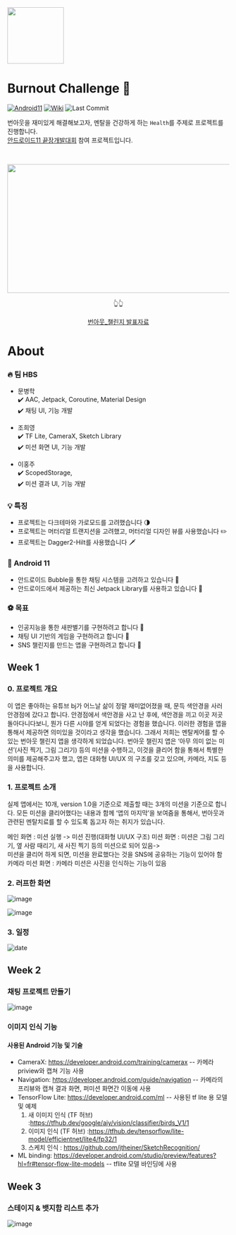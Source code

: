 <img src="https://user-images.githubusercontent.com/22374750/90978874-f01f0100-e58b-11ea-9b35-ec1d4529ee57.png" width="128" height="128">

# Burnout Challenge 🧯

[![Android11](https://img.shields.io/badge/Android11-📱-green.svg)](https://developer.android.com/preview)
[![Wiki](https://img.shields.io/badge/Wiki-📚-pink.svg)](https://github.com/hakzzang/Burnout/wiki)
![Last Commit](https://img.shields.io/github/last-commit/hakzzang/Burnout)

번아웃을 재미있게 해결해보고자, 멘탈을 건강하게 하는 `Health`를 주제로 프로젝트를 진행합니다.<br/>
<a href="https://festa.io/events/1111" target="_blank">안드로이드11 끝장개발대회</a> 참여 프로젝트입니다.

<br/>

<p align="center">
    <img src="https://user-images.githubusercontent.com/25583321/91629470-5bd9f180-ea04-11ea-9cbb-b986cf77605b.png"  
     width="520px" height="292.5px" href="https://github.com/ggujangi/ggu.system.ui/files/4094927/System.UI.Visibility.ppt.pptx"/>
</p>
<p align="center">
    👆👆
  <br/> <br/>
    <a href="https://github.com/hakzzang/Burnout/files/5144815/BURNOUT_._._.pptx" target="_blank">번아웃_챌린지 발표자료</a>
</p>




# About

### 🔥 팀 HBS
- 문병학<br/>
    ✔️ AAC, Jetpack, Coroutine, Material Design <br/>
    ✔️ 채팅 UI, 기능 개발
    
- 조희영<br/>
    ✔️ TF Lite, CameraX, Sketch Library <br/>
    ✔️ 미션 화면 UI, 기능 개발

- 이홍주<br/>
    ✔️ ScopedStorage,  <br/>
    ✔️ 미션 결과 UI, 기능 개발


### 💡 특징

- 프로젝트는 다크테마와 가로모드를 고려했습니다 🌗
- 프로젝트는 머터리얼 트랜지션을 고려했고, 머터리얼 디자인 뷰를 사용했습니다 ✏️
- 프로젝트는 Dagger2-Hilt를 사용했습니다 🗡️


### 🌱 Android 11

- 안드로이드 Bubble을 통한 채팅 시스템을 고려하고 있습니다 🧼
- 안드로이드에서 제공하는 최신 Jetpack Library를 사용하고 있습니다 🚄

### ⚽ 목표
- 인공지능을 통한 새판별기를 구현하려고 합니다 🐤
- 채팅 UI 기반의 게임을 구현하려고 합니다 💬
- SNS 챌린지를 만드는 앱을 구현하려고 합니다 💪

## Week 1
### 0. 프로젝트 개요

이 앱은 좋아하는 유튜브 bj가 어느날 삶이 정말 재미없어졌을 때, 문득 색안경을 사러 안경점에 갔다고 합니다. 안경점에서 색안경을 사고 난 후에, 색안경을 끼고 이곳 저곳 돌아다니다보니, 뭔가 다른 시야를 얻게 되었다는 경험을 했습니다. 이러한 경험을 앱을 통해서 제공하면 의미있을 것이라고 생각을 했습니다. 그래서 저희는 멘탈케어를 할 수 있는 번아웃 챌린지 앱을 생각하게 되었습니다. 번아웃 챌린지 앱은 ‘아무 의미 없는 미션’(사진 찍기, 그림 그리기) 등의 미션을 수행하고, 이것을 클리어 함을 통해서 특별한 의미를 제공해주고자 했고, 앱은 대화형 UI/UX 의 구조를 갖고 있으며, 카메라, 지도 등을 사용합니다.

### 1. 프로젝트 소개

실제 앱에서는 10개, version 1.0을 기준으로 제출할 때는 3개의 미션을 기준으로 합니다.
모든 미션을 클리어했다는 내용과 함께 ‘앱의 마지막’을 보여줌을 통해서, 번아웃과 관련된 멘탈치료를 할 수 있도록 돕고자 하는 취지가 있습니다.

메인 화면 : 미션 실행 -> 미션 진행(대화형 UI/UX 구조)
미션 화면 : 미션은 그림 그리기, 옆 사람 때리기, 새 사진 찍기 등의 미션으로 되어 있음->  
미션을 클리어 하게 되면, 미션을 완료했다는 것을 SNS에 공유하는 기능이 있어야 함 
카메라 미션 화면 : 카메라 미션은 사진을 인식하는 기능이 있음

### 2. 러프한 화면

![image](https://user-images.githubusercontent.com/22374750/89758160-1f605780-db22-11ea-8880-5b9ed04093ff.png)

![image](https://user-images.githubusercontent.com/22374750/89758212-3acb6280-db22-11ea-8e5d-e8a979664eec.png)

### 3. 일정

![date](https://user-images.githubusercontent.com/22374750/89760983-694c3c00-db28-11ea-98d1-9ec6bd0ace47.png)

## Week 2
### 채팅 프로젝트 만들기

![image](https://user-images.githubusercontent.com/22374750/90979282-0b3f4000-e58f-11ea-91f3-57298ba9601f.png)

### 이미지 인식 기능
#### 사용된 Android 기능 및 기술
- CameraX: https://developer.android.com/training/camerax
 -- 카메라 priview와 캡쳐 기능 사용
- Navigation: https://developer.android.com/guide/navigation
 -- 카메라의 프리뷰와 캡쳐 결과 화면, 퍼미션 화면간 이동에 사용
- TensorFlow Lite: https://developer.android.com/ml
 -- 사용된 tf lite 용 모델 및 예제
  1. 새 이미지 인식 (TF 허브) :https://tfhub.dev/google/aiy/vision/classifier/birds_V1/1
  2. 이미지 인식 (TF 허브) :https://tfhub.dev/tensorflow/lite-model/efficientnet/lite4/fp32/1
  3. 스케치 인식 : https://github.com/jtheiner/SketchRecognition/
- ML binding: https://developer.android.com/studio/preview/features?hl=fr#tensor-flow-lite-models
 -- tflite 모델 바인딩에 사용
 
## Week 3
### 스테이지 & 뱃지함 리스트 추가

![image](https://user-images.githubusercontent.com/22374750/91059945-4f9d0f80-e665-11ea-902f-347f73792a88.png)
